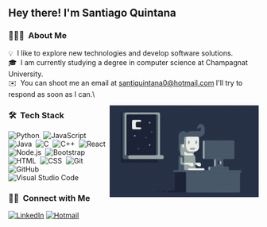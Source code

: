 <h2>Hey there! I'm Santiago Quintana</h2>

<!-- ## 👋 &nbsp;Hey there! I'm Fukzya -->

### 👨🏻‍💻 &nbsp;About Me

💡 &nbsp;I like to explore new technologies and develop software solutions.\
🎓 &nbsp;I am currently studying a degree in computer science at Champagnat University.\
✉️ &nbsp;You can shoot me an email at santiquintana0@hotmail.com I'll try to respond as soon as I can.\

<img alt="Night Coding" src="https://raw.githubusercontent.com/AVS1508/AVS1508/master/assets/Night-Coding.gif" align="right"/>

### 🛠 &nbsp;Tech Stack

![Python](https://img.shields.io/badge/-Python-05122A?style=flat&logo=python)&nbsp;
![JavaScript](https://img.shields.io/badge/-JavaScript-05122A?style=flat&logo=javascript)&nbsp;
![Java](https://img.shields.io/badge/-Java-05122A?style=flat&logo=Java&logoColor=FFA518)&nbsp;
![C](https://img.shields.io/badge/-C-05122A?style=flat&logo=C&logoColor=A8B9CC)&nbsp;
![C++](https://img.shields.io/badge/-C++-05122A?style=flat&logo=C%2B%2B&logoColor=00599C)&nbsp;
![React](https://img.shields.io/badge/-React-05122A?style=flat&logo=react)&nbsp;
![Node.js](https://img.shields.io/badge/-Node.js-05122A?style=flat&logo=node.js)&nbsp;
![Bootstrap](https://img.shields.io/badge/-Bootstrap-05122A?style=flat&logo=bootstrap&logoColor=563D7C)\
![HTML](https://img.shields.io/badge/-HTML-05122A?style=flat&logo=HTML5)&nbsp;
![CSS](https://img.shields.io/badge/-CSS-05122A?style=flat&logo=CSS3&logoColor=1572B6)&nbsp;
![Git](https://img.shields.io/badge/-Git-05122A?style=flat&logo=git)&nbsp;
![GitHub](https://img.shields.io/badge/-GitHub-05122A?style=flat&logo=github)&nbsp;
![Visual Studio Code](https://img.shields.io/badge/-Visual%20Studio%20Code-05122A?style=flat&logo=visual-studio-code&logoColor=007ACC)&nbsp;

### 🤝🏻 &nbsp;Connect with Me

<p align="start">
<a href="https://www.linkedin.com/in/santiago-quintana-621b9811b/"><img src="https://img.freepik.com/vector-premium/logotipo-cuadrado-linkedin-aislado-sobre-fondo-blanco_469489-892.jpg" alt="LinkedIn" width="32" height="32" /></a>
<a href="mailto:santiquintana0@hotmail.com"><img src="https://img.freepik.com/vector-gratis/sobre-email-abierto_1020-530.jpg" alt="Hotmail" width="32" height="32" /></a>
</p>
